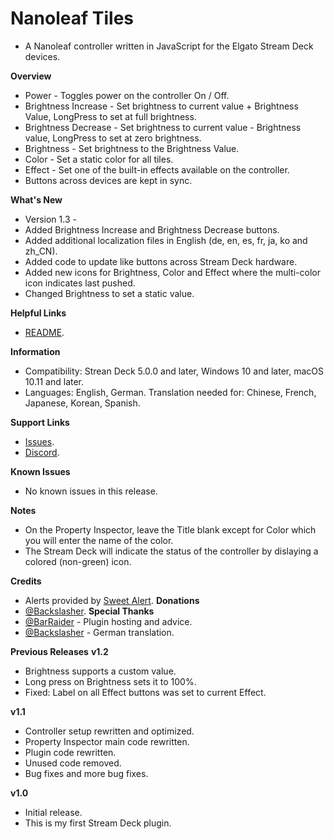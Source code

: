 # Nanoleaf Tiles
- A Nanoleaf controller written in JavaScript for the Elgato Stream Deck devices.

**Overview**
- Power - Toggles power on the controller On / Off.
- Brightness Increase - Set brightness to current value + Brightness Value, LongPress to set at full brightness.
- Brightness Decrease - Set brightness to current value - Brightness value, LongPress to set at zero brightness.
- Brightness - Set brightness to the Brightness Value.
- Color - Set a static color for all tiles.
- Effect - Set one of the built-in effects available on the controller.
- Buttons across devices are kept in sync.

**What's New**
- Version 1.3 -
- Added Brightness Increase and Brightness Decrease buttons.
- Added additional localization files in English (de, en, es, fr, ja, ko and zh_CN).
- Added code to update like buttons across Stream Deck hardware.
- Added new icons for Brightness, Color and Effect where the multi-color icon indicates last pushed.
- Changed Brightness to set a static value.

**Helpful Links**
- [README](https://github.com/GaryFunk/Nanoleaf-Tiles/edit/main/README.md).

**Information**
- Compatibility: Strean Deck 5.0.0 and later, Windows 10 and later, macOS 10.11 and later.
- Languages: English, German. Translation needed for: Chinese, French, Japanese, Korean, Spanish.

**Support Links**
- [Issues](https://github.com/GaryFunk/Nanoleaf-Tiles/issues).
- [Discord]().

**Known Issues**
- No known issues in this release.

**Notes**
- On the Property Inspector, leave the Title blank except for Color which you will enter the name of the color.
- The Stream Deck will indicate the status of the controller by dislaying a colored (non-green) icon.

**Credits**
- Alerts provided by [Sweet Alert](https://sweetalert.js.org/).
**Donations**
- [@Backslasher](https://discordapp.com/users/277603804399140865/).
**Special Thanks**
- [@BarRaider](https://discordapp.com/users/270832792802164736/) - Plugin hosting and advice.
- [@Backslasher](https://discordapp.com/users/277603804399140865/) - German translation.

**Previous Releases**
**v1.2**
- Brightness supports a custom value.
- Long press on Brightness sets it to 100%.
- Fixed: Label on all Effect buttons was set to current Effect.

**v1.1**
- Controller setup rewritten and optimized.
- Property Inspector main code rewritten.
- Plugin code rewritten.
- Unused code removed.
- Bug fixes and more bug fixes.

**v1.0**
- Initial release.
- This is my first Stream Deck plugin.
